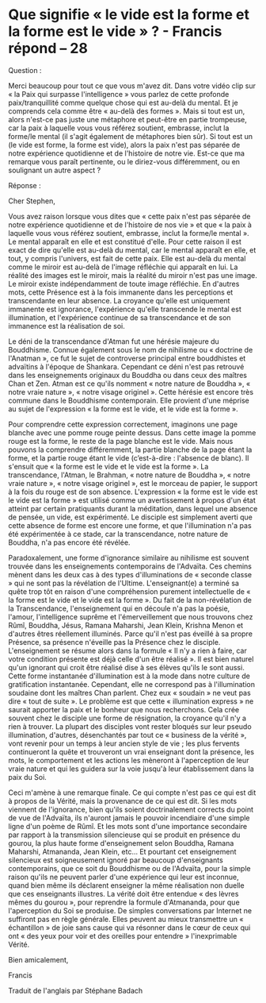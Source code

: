 # Que signifie « le vide est la forme et la forme est le vide » ? - Francis répond – 28

Question : 

Merci beaucoup pour tout ce que vous m'avez dit. Dans votre vidéo clip sur « la Paix qui surpasse l'intelligence » vous parlez de cette profonde paix/tranquillité comme quelque chose qui est au-delà du mental. Et je comprends cela comme être « au-delà des formes ». Mais si tout est un, alors n'est-ce pas juste une métaphore et peut-être en partie trompeuse, car la paix à laquelle vous vous référez soutient, embrasse, inclut la forme/le mental (il s'agit également de métaphores bien sûr). Si tout est un (le vide est forme, la forme est vide), alors la paix n'est pas séparée de notre expérience quotidienne et de l'histoire de notre vie. Est-ce que ma remarque vous paraît pertinente, ou le diriez-vous différemment, ou en soulignant un autre aspect ?

Réponse :

Cher Stephen,

Vous avez raison lorsque vous dites que « cette paix n'est pas séparée de notre expérience quotidienne et de l'histoire de nos vie » et que « la paix à laquelle vous vous référez soutient, embrasse, inclut la forme/le mental ». Le mental apparaît en elle et est constitué d'elle. Pour cette raison il est exact de dire qu'elle est au-delà du mental, car le mental apparaît en elle, et tout, y compris l'univers, est fait de cette paix. Elle est au-delà du mental comme le miroir est au-delà de l'image réfléchie qui apparaît en lui. La réalité des images est le miroir, mais la réalité du miroir n'est pas une image. Le miroir existe indépendamment de toute image réfléchie. En d'autres mots, cette Présence est à la fois immanente dans les perceptions et transcendante en leur absence. La croyance qu'elle est uniquement immanente est ignorance, l'expérience qu'elle transcende le mental est illumination, et l'expérience continue de sa transcendance et de son immanence est la réalisation de soi.

Le déni de la transcendance d'Atman fut une hérésie majeure du Bouddhisme. Connue également sous le nom de nihilisme ou « doctrine de l'Anatman », ce fut le sujet de controverse principal entre bouddhistes et advaïtins à l'époque de Shankara. Cependant ce déni n'est pas retrouvé dans les enseignements originaux du Bouddha ou dans ceux des maîtres Chan et Zen. Atman est ce qu'ils nomment « notre nature de Bouddha », « notre vraie nature », « notre visage originel ». Cette hérésie est encore très commune dans le Bouddhisme contemporain. Elle provient d'une méprise au sujet de l'expression « la forme est le vide, et le vide est la forme ».

Pour comprendre cette expression correctement, imaginons une page blanche avec une pomme rouge peinte dessus. Dans cette image la pomme rouge est la forme, le reste de la page blanche est le vide. Mais nous pouvons la comprendre différemment, la partie blanche de la page étant la forme, et la partie rouge étant le vide (c’est-à-dire : l'absence de blanc). Il s'ensuit que « la forme est le vide et le vide est la forme ». La transcendance, l'Atman, le Brahman, « notre nature de Bouddha », « notre vraie nature », « notre visage originel », est le morceau de papier, le support à la fois du rouge est de son absence. L'expression « la forme est le vide est le vide est la forme » est utilisé comme un avertissement à propos d'un état atteint par certain pratiquants durant la méditation, dans lequel une absence de pensée, un vide, est expérimenté. Le disciple est simplement averti que cette absence de forme est encore une forme, et que l'illumination n'a pas été expérimentée à ce stade, car la transcendance, notre nature de Bouddha, n'a pas encore été révélée.

Paradoxalement, une forme d'ignorance similaire au nihilisme est souvent trouvée dans les enseignements contemporains de l'Advaïta. Ces chemins mènent dans les deux cas à des types d'illuminations de « seconde classe » qui ne sont pas la révélation de l'Ultime. L'enseignant(e) a terminé sa quête trop tôt en raison d'une compréhension purement intellectuelle de « la forme est le vide et le vide est la forme ». Du fait de la non-révélation de la Transcendance, l'enseignement qui en découle n'a pas la poésie, l'amour, l'intelligence suprême et l'émerveillement que nous trouvons chez Rûmî, Bouddha, Jésus, Ramana Maharshi, Jean Klein, Krishna Menon et d'autres êtres réellement illuminés. Parce qu'il n'est pas éveillé à sa propre Présence, sa présence n'éveille pas la Présence chez le disciple. L'enseignement se résume alors dans la formule « Il n'y a rien à faire, car votre condition présente est déjà celle d'un être réalisé ». Il est bien naturel qu'un ignorant qui croit être réalisé dise à ses élèves qu'ils le sont aussi. Cette forme instantanée d'illumination est à la mode dans notre culture de gratification instantanée. Cependant, elle ne correspond pas à l'illumination soudaine dont les maîtres Chan parlent. Chez eux « soudain » ne veut pas dire « tout de suite ». Le problème est que cette « illumination express » ne saurait apporter la paix et le bonheur que nous recherchons. Cela crée souvent chez le disciple une forme de résignation, la croyance qu'il n'y a rien à trouver. La plupart des disciples vont rester bloqués sur leur pseudo illumination, d'autres, désenchantés par tout ce « business de la vérité », vont revenir pour un temps à leur ancien style de vie ; les plus fervents continueront la quête et trouveront un vrai enseignant dont la présence, les mots, le comportement et les actions les mèneront à l'aperception de leur vraie nature et qui les guidera sur la voie jusqu'à leur établissement dans la paix du Soi.

Ceci m'amène à une remarque finale. Ce qui compte n'est pas ce qui est dit à propos de la Vérité, mais la provenance de ce qui est dit. Si les mots viennent de l'ignorance, bien qu'ils soient doctrinalement corrects du point de vue de l'Advaïta, ils n'auront jamais le pouvoir incendiaire d'une simple ligne d'un poème de Rûmî. Et les mots sont d'une importance secondaire par rapport à la transmission silencieuse qui se produit en présence du gourou, la plus haute forme d'enseignement selon Bouddha, Ramana Maharshi, Atmananda, Jean Klein, etc... Et pourtant cet enseignement silencieux est soigneusement ignoré par beaucoup d'enseignants contemporains, que ce soit du Bouddhisme ou de l'Advaïta, pour la simple raison qu'ils ne peuvent parler d'une expérience qui leur est inconnue, quand bien même ils déclarent enseigner la même réalisation non duelle que ces enseignants illustres. La vérité doit être entendue « des lèvres mêmes du gourou », pour reprendre la formule d'Atmananda, pour que l'aperception du Soi se produise. De simples conversations par Internet ne suffiront pas en règle générale. Elles peuvent au mieux transmettre un « échantillon » de joie sans cause qui va résonner dans le cœur de ceux qui ont « des yeux pour voir et des oreilles pour entendre » l'inexprimable Vérité.

Bien amicalement,

Francis

Traduit de l'anglais par Stéphane Badach

